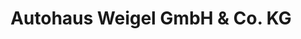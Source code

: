 ---
title: "Autohaus Weigel GmbH & Co. KG"
url: /luebeck/autohaus-weigel-gmbh-und-co-kg/
shop: Autohaus
---